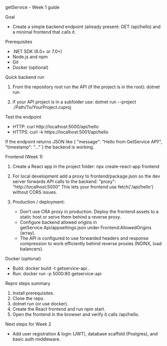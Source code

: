 getService - Week 1 guide

Goal
- Create a simple backend endpoint (already present: GET /api/hello) and a minimal frontend that calls it.

Prerequisites
- .NET SDK (6.0+ or 7.0+)
- Node.js and npm
- Git
- Docker (optional)

Quick backend run
1. From the repository root run the API (if the project is in the root):
   dotnet run

2. If your API project is in a subfolder use:
   dotnet run --project ./Path/To/YourProject.csproj

Test the endpoint
- HTTP: curl http://localhost:5000/api/hello
- HTTPS: curl -k https://localhost:5001/api/hello

If the endpoint returns JSON like { "message": "Hello from GetService API!", "timestamp": "..." } the backend is working.

Frontend (Week 1)
1. Create a React app in the project folder:
   npx create-react-app frontend

2. For local development add a proxy to frontend/package.json so the dev server forwards API calls to the backend:
   "proxy": "http://localhost:5000"
   This lets your frontend use fetch('/api/hello') without CORS issues.

3. Production / deployment:
   - Don't use CRA proxy in production. Deploy the frontend assets to a static host or serve them behind a reverse proxy.
   - Configure backend allowed origins in getService.Api/appsettings.json under Frontend:AllowedOrigins (array).
   - The API is configured to use forwarded headers and response compression to work efficiently behind reverse proxies (NGINX, load balancers).

Docker (optional)
- Build: docker build -t getservice-api .
- Run: docker run -p 5000:80 getservice-api

Repro steps summary
1. Install prerequisites.
2. Clone the repo.
3. dotnet run (or use docker).
4. Create the React frontend and run npm start.
5. Open the frontend in the browser and verify it calls /api/hello.

Next steps for Week 2
- Add user registration & login (JWT), database scaffold (Postgres), and basic auth middleware.
